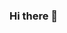 ### Hi there 👋

<!--
**sajitss/sajitss** is a ✨ _special_ ✨ repository because its `README.md` (this file) appears on your GitHub profile.

Here are some ideas to get you started:

- 🔭 I’m currently incubating[DifiNative Tech](http://www.difinative.com)  . 
- 🌱 I’m currently learning internals of Kubermatic...
- 👯 I’m looking to collaborate on Kubernetes
- 🤔 I’m looking for help with new ideas in IT infrastructure engineering
- 💬 Ask me about Digital transformtion,  Cloud, Datacenter, Kubernetes, Blockchain, Quantum computing, 5G, AR/VR
- 📫 How to reach me: ...
- 😄 Pronouns: ...
- ⚡ Fun fact: ...
-->
